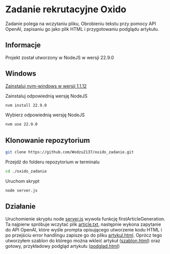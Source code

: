 
# Zadanie rekrutacyjne Oxido

Zadanie polega na wczytaniu pliku, Obrobieniu tekstu przy pomocy API OpenAI, zapisaniu go jako plik HTML i przygotowaniu podglądu artykułu. 



## Informacje

Projekt został utworzony w NodeJS w wersji 22.9.0


## Windows

[Zainstaluj nvm-windows w wersji 1.1.12](https://github.com/coreybutler/nvm-windows/releases/tag/1.1.12)

Zainstaluj odpowiednią wersję NodeJS

```bash
nvm install 22.9.0
```

Wybierz odpowiednią wersję NodeJS

```bash
nvm use 22.9.0
```

## Klonowanie repozytorium

```bash
git clone https://github.com/Wodzu2137/oxido_zadanie.git
```

Przejdź do folderu repozytorium w terminalu 

```bash
cd ./oxido_zadanie
```

Uruchom skrypt

```bash
node server.js
```


## Działanie

Uruchomienie skryptu node [server.js](https://github.com/Wodzu2137/oxido_zadanie/blob/main/server.js) wywoła funkcję firstArticleGeneration. Ta najpierw spróbuje wczytać plik [article.txt](https://github.com/Wodzu2137/oxido_zadanie/blob/main/article.txt), następnie wykona zapytanie do API OpenAI, które wyśle prompta opisującego utworzenie kodu HTML i po przejściu error handlingu zapisze go do pliku [artykul.html](https://github.com/Wodzu2137/oxido_zadanie/blob/main/artykul.html). Oprócz tego utworzyłem szablon do którego <body> można wkleić artykuł ([szablon.html](https://github.com/Wodzu2137/oxido_zadanie/blob/main/szablon.html)) oraz gotowy, przykładowy podgląd artykułu ([podglad.html](https://github.com/Wodzu2137/oxido_zadanie/blob/main/podglad.html))